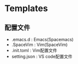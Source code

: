 # Templates
## 配置文件
- .emacs.d : Emacs(Spacemacs)
- .SpaceVim : Vim(SpaceVim)
- .init.toml : Vim配置文件
- setting.json : VS code配置文件
